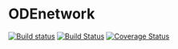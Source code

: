 ODEnetwork
==========

[![Build status](https://ci.appveyor.com/api/projects/status/nqkrw6ayyresytjw/branch/master?svg=true)](https://ci.appveyor.com/project/DirkSurmann/odenetwork/branch/master)
[![Build Status](https://travis-ci.org/surmann/ODEnetwork.svg)](https://travis-ci.org/surmann/ODEnetwork)
[![Coverage Status](https://coveralls.io/repos/surmann/ODEnetwork/badge.svg?branch=master)](https://coveralls.io/r/surmann/ODEnetwork?branch=master)
